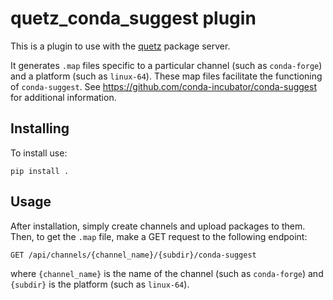 # quetz_conda_suggest plugin

This is a plugin to use with the [quetz](https://github.com/mamba-org/quetz) package server.

It generates `.map` files specific to a particular channel (such as `conda-forge`) and a platform (such as `linux-64`). These map files facilitate the functioning of `conda-suggest`. See https://github.com/conda-incubator/conda-suggest for additional information.

## Installing

To install use:

```
pip install .
```

## Usage

After installation, simply create channels and upload packages to them. Then, to get the `.map` file, make a GET request to the following endpoint:

`GET /api/channels/{channel_name}/{subdir}/conda-suggest`

where `{channel_name}` is the name of the channel (such as `conda-forge`) and `{subdir}` is the platform (such as `linux-64`).

